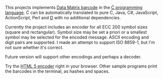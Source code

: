 ﻿This projects implements [Data Matrix barcode](http://en.wikipedia.org/wiki/Data_Matrix)
in the [Ć programming language](http://cito.sourceforge.net/).
Ć can be automatically translated to pure C, Java, C#, JavaScript, ActionScript, Perl and [D](http://dlang.org/)
with no additional dependencies.

Currently the project includes an encoder for all ECC 200 symbol sizes (square and rectangular).
Symbol size may be set a priori or a smallest symbol may be selected for the encoded message.
ASCII encoding and digit pairs are supported.
I made an attempt to support ISO 8859-1, but I'm not sure whether it's correct.

Future version will support other encodings and perhaps a decoder.

Try the [HTML 5 encoder](http://pfusik.github.io/datamatrix-ci/html5datamatrix.html) right in your browser.
Other sample programs print the barcodes in the terminal, as hashes and spaces.
